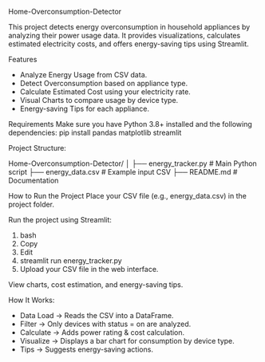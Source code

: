 Home-Overconsumption-Detector

This project detects energy overconsumption in household appliances by analyzing their power usage data. It provides visualizations, calculates estimated electricity costs, and offers energy-saving tips using Streamlit.

Features
- Analyze Energy Usage from CSV data.
- Detect Overconsumption based on appliance type.
- Calculate Estimated Cost using your electricity rate.
- Visual Charts to compare usage by device type.
- Energy-saving Tips for each appliance.

Requirements
Make sure you have Python 3.8+ installed and the following dependencies:
pip install pandas matplotlib streamlit

Project Structure:

Home-Overconsumption-Detector/
│
├── energy_tracker.py   # Main Python script
├── energy_data.csv     # Example input CSV
├── README.md           # Documentation

How to Run the Project
Place your CSV file (e.g., energy_data.csv) in the project folder.

Run the project using Streamlit:

1) bash
2) Copy
3) Edit
4) streamlit run energy_tracker.py
5) Upload your CSV file in the web interface.

View charts, cost estimation, and energy-saving tips.

How It Works:

- Data Load → Reads the CSV into a DataFrame.
- Filter → Only devices with status = on are analyzed.
- Calculate → Adds power rating & cost calculation.
- Visualize → Displays a bar chart for consumption by device type.
- Tips → Suggests energy-saving actions.
